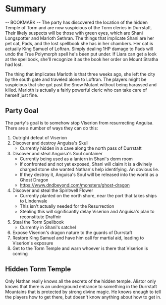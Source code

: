 # Summary
-- BOOKMARK --
The party has discovered the location of the hidden Temple of Torm and are now suspicious of the Torm clerics in Durrstaft. Their likely suspects will be those with green eyes, which are Shani Longspotter and Marloth Sethran. The things that implicate Shani are her pet cat, Pads, and the lost spellbook she has in her chambers. Her cat is actually King Samuel of Loftran. Simply dealing 1HP damage to Pads will undo the True Polymorph spell he's been put under. If Liara can get a look at the spellbook, she'll recognize it as the book her order on Mount Stratha had lost.

The thing that implicates Marloth is that three weeks ago, she left the city by the south gate and traveled alone to Loftran. The players might be suspicious that she got past the Snow Mutant without being harassed and killed. Marloth is actually a fairly powerful cleric who can take care of herself just fine.

## Party Goal
The party's goal is to somehow stop Viserion from resurrecting Anguisa. There are a number of ways they can do this:

1. Outright defeat of Viserion
2. Discover and destroy Anguisa's Skull
    * Currently hidden in a cave along the north pass of Durrstaft
3. Discover and steal Anguisa's Soul container
    * Currently being used as a lantern in Shani's dorm room
    * If confronted and not yet exposed, Shani will claim it is a divinely charged stone she wanted Nathan's help identifying. An obvious lie.
    * If they destroy it, Anguisa's Soul will be released into the world as a Ghost Dragon
    * https://www.dndbeyond.com/monsters/ghost-dragon
4. Discover and steal the Spiritwell Flower
    * Currently planted on the north shore, near the port that takes ships to Lindenvale
    * This isn't actually needed for the Resurrection
    * Stealing this will significantly delay Viserion and Anguisa's plan to reconstitute Draffnir
5. Steal the Torm Spellbook
    * Currently in Shani's satchel
6. Expose Viserion's dragon nature to the guards of Durrstaft
7. Restore King Samuel and have him call for martial aid, leading to Viserion's exposure
8. Get to the Torm Temple and warn whoever is there that Viserion is coming

## Hidden Torm Temple
Only Nathan really knows all the secrets of the hidden temple. Alistor only knows that there is an underground entrance to something in the Durrstaft Mountains that is protected by strong divine magic. He knows enough to tell the players how to get there, but doesn't know anything about how to get in.
